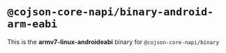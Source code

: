 # `@cojson-core-napi/binary-android-arm-eabi`

This is the **armv7-linux-androideabi** binary for `@cojson-core-napi/binary`
